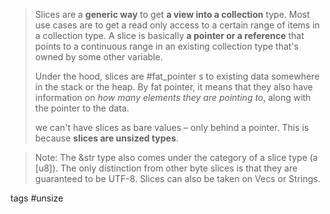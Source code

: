 > Slices are a **generic way** to get **a view into a collection** type. Most use cases are to get a read only access to a certain range of items in a collection type. A slice is basically **a pointer or a reference** that points to a continuous range in an existing collection type that's owned by some other variable.
> 
>  Under the hood, slices are #fat_pointer s to existing data somewhere in the stack or the heap. By fat pointer, it means that they also have information on *how many elements they are pointing to*, along with the pointer to the data.
>
> we can't have slices as bare values – only behind a pointer. This is because **slices are unsized types**.

> Note: The &str type also comes under the category of a slice type (a [u8]). The only distinction from other byte slices is that they are guaranteed to be UTF-8. Slices can also be taken on Vecs or Strings.

tags #unsize
